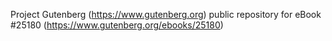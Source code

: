 Project Gutenberg (https://www.gutenberg.org) public repository for eBook #25180 (https://www.gutenberg.org/ebooks/25180)
